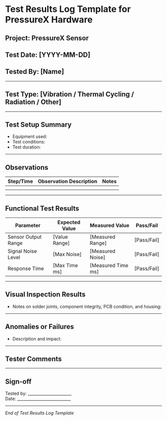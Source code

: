 # Test Results Log Template for PressureX Hardware

## Project: PressureX Sensor  
## Test Date: [YYYY-MM-DD]  
## Tested By: [Name]  

---

## Test Type: [Vibration / Thermal Cycling / Radiation / Other]  

---

## Test Setup Summary

- Equipment used:  
- Test conditions:  
- Test duration:  

---

## Observations

| Step/Time | Observation Description                | Notes                      |
|-----------|-------------------------------------|----------------------------|
|           |                                     |                            |
|           |                                     |                            |

---

## Functional Test Results

| Parameter                  | Expected Value        | Measured Value        | Pass/Fail |
|----------------------------|----------------------|----------------------|-----------|
| Sensor Output Range         | [Value Range]        | [Measured Range]     | [Pass/Fail] |
| Signal Noise Level          | [Max Noise]          | [Measured Noise]     | [Pass/Fail] |
| Response Time               | [Max Time ms]        | [Measured Time ms]   | [Pass/Fail] |

---

## Visual Inspection Results

- Notes on solder joints, component integrity, PCB condition, and housing:

---

## Anomalies or Failures

- Description and impact:

---

## Tester Comments

---

## Sign-off

Tested by: ______________________  
Date: ___________________________

---

*End of Test Results Log Template*
